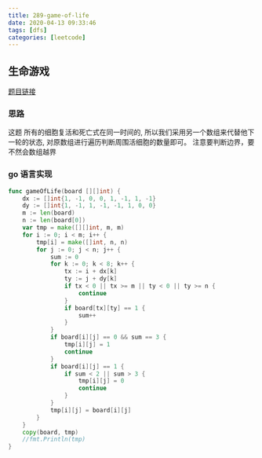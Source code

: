 ```yaml
---
title: 289-game-of-life
date: 2020-04-13 09:33:46
tags: [dfs]
categories: [leetcode]
---
```


## 生命游戏

[题目链接](https://leetcode-cn.com/problems/game-of-life/submissions/) 

### 思路

这题 所有的细胞复活和死亡式在同一时间的, 所以我们采用另一个数组来代替他下一轮的状态, 对原数组进行遍历判断周围活细胞的数量即可。 注意要判断边界，要不然会数组越界

### go 语言实现

```go
func gameOfLife(board [][]int) {
	dx := []int{1, -1, 0, 0, 1, -1, 1, -1}
	dy := []int{1, -1, 1, -1, -1, 1, 0, 0}
	m := len(board)
	n := len(board[0])
	var tmp = make([][]int, m, m)
	for i := 0; i < m; i++ {
		tmp[i] = make([]int, n, n)
		for j := 0; j < n; j++ {
			sum := 0
			for k := 0; k < 8; k++ {
				tx := i + dx[k]
				ty := j + dy[k]
				if tx < 0 || tx >= m || ty < 0 || ty >= n {
					continue
				}
				if board[tx][ty] == 1 {
					sum++
				}
			}
			if board[i][j] == 0 && sum == 3 {
				tmp[i][j] = 1
				continue
			}
			if board[i][j] == 1 {
				if sum < 2 || sum > 3 {
					tmp[i][j] = 0
					continue
				}
			}
			tmp[i][j] = board[i][j]
		}
	}
    copy(board, tmp)
	//fmt.Println(tmp)
}

```
